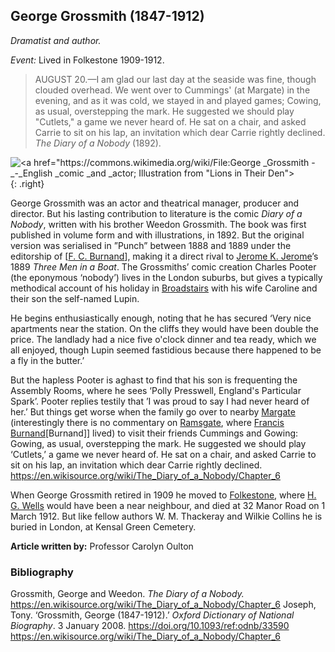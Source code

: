 <param ve-config style="article">

## George Grossmith (1847-1912)

*Dramatist and author.*

*Event:* Lived in Folkestone 1909-1912.


>AUGUST 20.—I am glad our last day at the seaside was fine, though clouded overhead. We went over to Cummings' (at Margate) in the evening, and as it was cold, we stayed in and played games; Cowing, as usual, overstepping the mark. He suggested we should play "Cutlets," a game we never heard of. He sat on a chair, and asked Carrie to sit on his lap, an invitation which dear Carrie rightly declined. _The Diary of a Nobody_ (1892). 

![<p><a href="https://commons.wikimedia.org/wiki/File:George _Grossmith - _-_English _comic _and _actor; Illustration from "Lions in Their Den">](https://upload.wikimedia.org/wikipedia/commons/0/0d/George_Grossmith_-_English_comic_and_actor_-_Project_Gutenberg_eBook_12223.jpg){: .right}

George Grossmith was an actor and theatrical manager, producer and director. But his lasting contribution to literature is the comic _Diary of a Nobody_, written with his brother Weedon Grossmith. The book was first published in volume form and with illustrations, in 1892. But the original version was serialised in ”Punch” between 1888 and 1889 under the editorship of [[F. C. Burnand](19c-burnand-biography)], making it a direct rival to [Jerome K. Jerome](19c-jerome-biography)’s 1889 _Three Men in a Boat_. The Grossmiths’ comic creation Charles Pooter (the eponymous ‘nobody’) lives in the London suburbs, but gives a typically methodical account of his holiday in [Broadstairs](/dickens/broadstairs) with his wife Caroline and their son the self-named Lupin.

He begins enthusiastically enough, noting that he has secured ‘Very nice apartments near the station. On the cliffs they would have been double the price. The landlady had a nice five o'clock dinner and tea ready, which we all enjoyed, though Lupin seemed fastidious because there happened to be a fly in the butter.’

But the hapless Pooter is aghast to find that his son is frequenting the Assembly Rooms, where he sees ‘Polly Presswell, England's Particular Spark’. Pooter replies testily that ’I was proud to say I had never heard of her.’ But things get worse when the family go over to nearby [Margate](/dickens/19c-margate) (interestingly there is no commentary on [Ramsgate](/dickens/19c-ramsgate), where [Francis Burnand](19c-burnand-biography)[Burnand]] lived) to visit their friends Cummings and Gowing:
Gowing, as usual, overstepping the mark. He suggested we should play ‘Cutlets,’ a game we never heard of. He sat on a chair, and asked Carrie to sit on his lap, an invitation which dear Carrie rightly declined.
https://en.wikisource.org/wiki/The_Diary_of_a_Nobody/Chapter_6

When George Grossmith retired in 1909 he moved to [Folkestone](/19c/19c-folkestone), where [H. G. Wells](/20c/20c-wellshg-biography) would have been a near neighbour, and died at 32 Manor Road on 1 March 1912. But like fellow authors W. M. Thackeray and Wilkie Collins he is buried in London, at Kensal Green Cemetery.

**Article written by:** Professor Carolyn Oulton 

### Bibliography

Grossmith, George and Weedon. _The Diary of a Nobody._ https://en.wikisource.org/wiki/The_Diary_of_a_Nobody/Chapter_6
Joseph, Tony. ‘Grossmith, George (1847-1912).’ _Oxford Dictionary of National Biography_. 3 January 2008. https://doi.org/10.1093/ref:odnb/33590
https://en.wikisource.org/wiki/The_Diary_of_a_Nobody/Chapter_6
<!--stackedit_data:
eyJoaXN0b3J5IjpbLTQ1ODk4Nzg1NF19
-->
